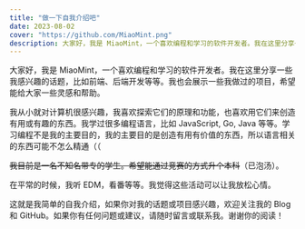 ```yaml
---
title: "做一下自我介绍吧"
date: 2023-08-02
cover: "https://github.com/MiaoMint.png"
description: 大家好，我是 MiaoMint，一个喜欢编程和学习的软件开发者。我在这里分享一些我感兴趣的话题，比如前端、后端开发等等。
---
```


大家好，我是 MiaoMint，一个喜欢编程和学习的软件开发者。我在这里分享一些我感兴趣的话题，比如前端、后端开发等等。我也会展示一些我做过的项目，希望能给大家一些灵感和帮助。

我从小就对计算机很感兴趣，我喜欢探索它们的原理和功能，也喜欢用它们来创造有用或有趣的东西。我学过很多编程语言，比如 JavaScript, Go, Java 等等。学习编程不是我的主要目的，我的主要目的是创造有用有价值的东西，所以语言相关的东西可能不怎么精通（（

~~我目前是一名不知名带专的学生。希望能通过竞赛的方式升个本科~~（已泡汤）。

在平常的时候，我听 EDM，看番等等。我觉得这些活动可以让我放松心情。

这就是我简单的自我介绍，如果你对我的话题或项目感兴趣，欢迎关注我的 Blog 和 GitHub。如果你有任何问题或建议，请随时留言或联系我。谢谢你的阅读！
